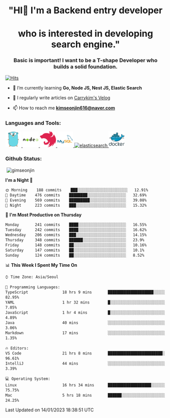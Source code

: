 <h1 align="center">"HI👋 I'm a Backend entry developer </h1>
<h1 align="center"> who is interested in developing search engine."</h1>
<h3 align="center">Basic is important! I want to be a T-shape Developer who builds a solid foundation.</h3>

[![Hits](https://hits.seeyoufarm.com/api/count/incr/badge.svg?url=https%3A%2F%2Fgithub.com%2Fgimseonjin&count_bg=%2318BFE5&title_bg=%23555555&icon=ko-fi.svg&icon_color=%23E7E7E7&title=hits&edge_flat=false)](https://hits.seeyoufarm.com)

- 🌱 I’m currently learning **Go, Node JS, Nest JS, Elastic Search**

- 📝 I regularly write articles on [Carrykim's Velog](https://velog.io/@carrykim)

- 📫 How to reach me **kimseonjin616@naver.com**


<h3 align="left">Languages and Tools:</h3>
<p align="left"> 
<a href="https://golang.org" target="_blank" rel="noreferrer"> <img src="https://raw.githubusercontent.com/devicons/devicon/master/icons/go/go-original.svg" alt="go" width="10%" height="10%"/> </a>
<a href="https://nodejs.org" target="_blank" rel="noreferrer"> <img src="https://raw.githubusercontent.com/devicons/devicon/master/icons/nodejs/nodejs-original-wordmark.svg" alt="nodejs" width="10%" height="10%"/> </a> <a></a>
<a href="https://nestjs.com/" target="_blank" rel="noreferrer"> <img src="https://raw.githubusercontent.com/devicons/devicon/master/icons/nestjs/nestjs-plain.svg" alt="nestjs" width="10%" height="10%"/> </a> 
<a href="https://www.mysql.com/" target="_blank" rel="noreferrer"> <img src="https://raw.githubusercontent.com/devicons/devicon/master/icons/mysql/mysql-original-wordmark.svg" alt="mysql" width="10%" height="10%"/>  </a>
 <a href="https://www.elastic.co" target="_blank" rel="noreferrer"> <img src="https://www.vectorlogo.zone/logos/elastic/elastic-icon.svg" alt="elasticsearch" width="10%" height="10%"/> </a> 
 <a href="https://www.docker.com/" target="_blank" rel="noreferrer"> <img src="https://raw.githubusercontent.com/devicons/devicon/master/icons/docker/docker-original-wordmark.svg" alt="docker" width="10%" height="10%"/> </a>
</p>


<h3 align="left">Github Status:</h3>
<p align="left">
 <p>&nbsp;<img align="center" src="https://github-readme-stats.vercel.app/api?username=gimseonjin&show_icons=true&locale=en" alt="gimseonjin" /></p>
</p>


<!--START_SECTION:waka-->
**I'm a Night 🦉** 

```text
🌞 Morning    188 commits    ███░░░░░░░░░░░░░░░░░░░░░░   12.91% 
🌆 Daytime    476 commits    ████████░░░░░░░░░░░░░░░░░   32.69% 
🌃 Evening    569 commits    █████████░░░░░░░░░░░░░░░░   39.08% 
🌙 Night      223 commits    ███░░░░░░░░░░░░░░░░░░░░░░   15.32%

```
📅 **I'm Most Productive on Thursday** 

```text
Monday       241 commits    ████░░░░░░░░░░░░░░░░░░░░░   16.55% 
Tuesday      242 commits    ████░░░░░░░░░░░░░░░░░░░░░   16.62% 
Wednesday    206 commits    ███░░░░░░░░░░░░░░░░░░░░░░   14.15% 
Thursday     348 commits    ██████░░░░░░░░░░░░░░░░░░░   23.9% 
Friday       148 commits    ██░░░░░░░░░░░░░░░░░░░░░░░   10.16% 
Saturday     147 commits    ██░░░░░░░░░░░░░░░░░░░░░░░   10.1% 
Sunday       124 commits    ██░░░░░░░░░░░░░░░░░░░░░░░   8.52%

```


📊 **This Week I Spent My Time On** 

```text
⌚︎ Time Zone: Asia/Seoul

💬 Programming Languages: 
TypeScript               18 hrs 9 mins       ████████████████████░░░░░   82.95% 
YAML                     1 hr 32 mins        █░░░░░░░░░░░░░░░░░░░░░░░░   7.05% 
JavaScript               1 hr 4 mins         █░░░░░░░░░░░░░░░░░░░░░░░░   4.89% 
Java                     40 mins             ░░░░░░░░░░░░░░░░░░░░░░░░░   3.06% 
Markdown                 17 mins             ░░░░░░░░░░░░░░░░░░░░░░░░░   1.35%

🔥 Editors: 
VS Code                  21 hrs 8 mins       ████████████████████████░   96.61% 
IntelliJ                 44 mins             ░░░░░░░░░░░░░░░░░░░░░░░░░   3.39%

💻 Operating System: 
Linux                    16 hrs 34 mins      ███████████████████░░░░░░   75.75% 
Mac                      5 hrs 18 mins       ██████░░░░░░░░░░░░░░░░░░░   24.25%

```


 Last Updated on 14/01/2023 18:38:51 UTC
<!--END_SECTION:waka-->
